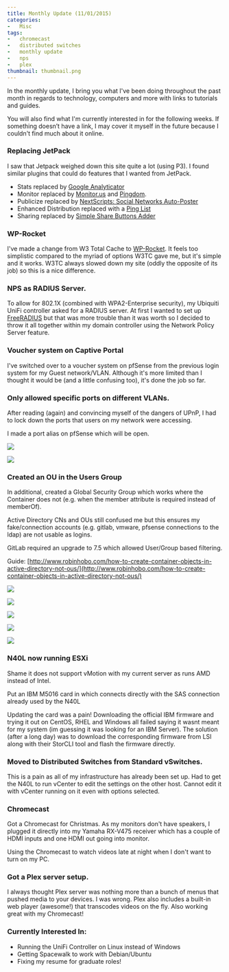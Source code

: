 ```yaml
---
title: Monthly Update (11/01/2015)
categories:
-   Misc
tags:
-   chromecast
-   distributed switches
-   monthly update
-   nps
-   plex
thumbnail: thumbnail.png
---
```


In the monthly update, I bring you what I've been doing throughout the past month in regards to technology, computers and more with links to tutorials and guides.

You will also find what I'm currently interested in for the following weeks. If something doesn’t have a link, I may cover it myself in the future because I couldn't find much about it online.

<!-- more -->

### Replacing JetPack
I saw that Jetpack weighed down this site quite a lot (using P3). I found similar plugins that could do features that I wanted from JetPack.

*   Stats replaced by [Google Analyticator](https://wordpress.org/plugins/google-analyticator/)
*   Monitor replaced by [Monitor.us](Monitor.us) and [Pingdom](https://www.pingdom.com/).
*   Publicize replaced by [NextScripts: Social Networks Auto-Poster](https://wordpress.org/plugins/social-networks-auto-poster-facebook-twitter-g/)
*   Enhanced Distribution replaced with a [Ping List](http://www.zdidit.com/wordpress-ping-list-indexing-post-faster/)
*   Sharing replaced by [Simple Share Buttons Adder](https://wordpress.org/plugins/simple-share-buttons-adder/screenshots/)

### WP-Rocket

I've made a change from W3 Total Cache to [WP-Rocket](http://wp-rocket.me/). It feels too simplistic compared to the myriad of options W3TC gave me, but it's simple and it works. W3TC always slowed down my site (oddly the opposite of its job) so this is a nice difference.

### NPS as RADIUS Server.

To allow for 802.1X (combined with WPA2-Enterprise security), my Ubiquiti UniFi controller asked for a RADIUS server. At first I wanted to set up [FreeRADIUS](freeradius.org) but that was more trouble than it was worth so I decided to throw it all together within my domain controller using the Network Policy Server feature.

### Voucher system on Captive Portal

I've switched over to a voucher system on pfSense from the previous login system for my Guest network/VLAN. Although it's more limited than I thought it would be (and a little confusing too), it's done the job so far.

### Only allowed specific ports on different VLANs.

After reading (again) and convincing myself of the dangers of UPnP, I had to lock down the ports that users on my network were accessing.

I made a port alias on pfSense which will be open.

[![](ports.png)](rules.png)

[![](rules.png)](rules.png)

### Created an OU in the Users Group

In additional, created a Global Security Group which works where the Container does not (e.g. when the member attribute is required instead of memberOf).

Active Directory CNs and OUs still confused me but this ensures my fake/connection accounts (e.g. gitlab, vmware, pfsense connections to the ldap) are not usable as logins.

GitLab required an upgrade to 7.5 which allowed User/Group based filtering.

Guide: [http://www.robinhobo.com/how-to-create-container-objects-in-active-directory-not-ous/](http://www.robinhobo.com/how-to-create-container-objects-in-active-directory-not-ous/)

[![](vmware1.png)](vmware1.png)

[![](GitLab.png)](GitLab.png)

[![](mediawiki1.png)](mediawiki1.png)

[![](nginx1.png)](nginx1.png)

[![](pfsense1.png)](pfsense1.png)

### N40L now running ESXi

Shame it does not support vMotion with my current server as runs AMD instead of Intel.

Put an IBM M5016 card in which connects directly with the SAS connection already used by the N40L

Updating the card was a pain! Downloading the official IBM firmware and trying it out on CentOS, RHEL and Windows all failed saying it wasnt meant for my system (im guessing it was looking for an IBM Server). The solution (after a long day) was to download the corresponding firmware from LSI along with their StorCLI tool and flash the firmware directly.

### Moved to Distributed Switches from Standard vSwitches.

This is a pain as all of my infrastructure has already been set up.
Had to get the N40L to run vCenter to edit the settings on the other host. Cannot edit it with vCenter running on it even with options selected.

### Chromecast

Got a Chromecast for Christmas. As my monitors don't have speakers, I plugged it directly into my Yamaha RX-V475 receiver which has a couple of HDMI inputs and one HDMI out going into monitor.

Using the Chromecast to watch videos late at night when I don't want to turn on my PC.

### Got a Plex server setup.

I always thought Plex server was nothing more than a bunch of menus that pushed media to your devices. I was wrong. Plex also includes a built-in web player (awesome!) that transcodes videos on the fly. Also working great with my Chromecast!

### Currently Interested In:

*   Running the UniFi Controller on Linux instead of Windows
*   Getting Spacewalk to work with Debian/Ubuntu
*   Fixing my resume for graduate roles!
